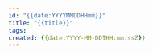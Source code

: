 ```yaml
---
id: "{{date:YYYYMMDDHHmm}}"
title: "{{title}}"
tags:
created: {{date:YYYY-MM-DDTHH:mm:ssZ}}
---
```


